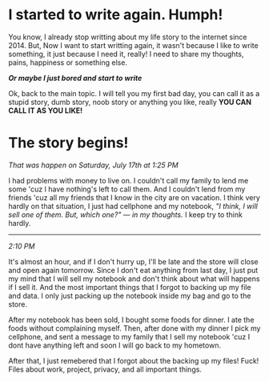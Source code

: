 # I started to write again. Humph!

You know, I already stop writting about my life story to the internet since 2014. But, Now I want to start writting again, it wasn't because I like to write something, it just because I need it, really! I need to share my thoughts, pains, happiness or something else.

_**Or maybe I just bored and start to write**_

Ok, back to the main topic. I will tell you my first bad day, you can call it as a stupid story, dumb story, noob story or anything you like, really __YOU CAN CALL IT AS YOU LIKE!__

# The story begins!
_That was happen on Saturday, July 17th at 1:25 PM_

I had problems with money to live on. I couldn't call my family to lend me some 'cuz I have nothing's left to call them. And I couldn't lend from my friends 'cuz all my friends that I know in the city are on vacation. I think very hardly on that situation, I just had cellphone and my notebook, _"I think, I will sell one of them. But, which one?" — in my thoughts._ I keep try to think hardly.

-----

_2:10 PM_

It's almost an hour, and if I don't hurry up, I'll be late and the store will close and open again tomorrow. Since I don't eat anything from last day, I just put my mind that I will sell my notebook and don't think about what will happens if I sell it. And the most important things that I forgot to backing up my file and data. I only just packing up the notebook inside my bag and go to the store.

After my notebook has been sold, I bought some foods for dinner. I ate the foods without complaining myself. Then, after done with my dinner I pick my cellphone, and sent a message to my family that I sell my notebook 'cuz I dont have anything left and soon I will go back to my hometown.

After that, I just remebered that I forgot about the backing up my files! Fuck! Files about work, project, privacy, and all important things.
